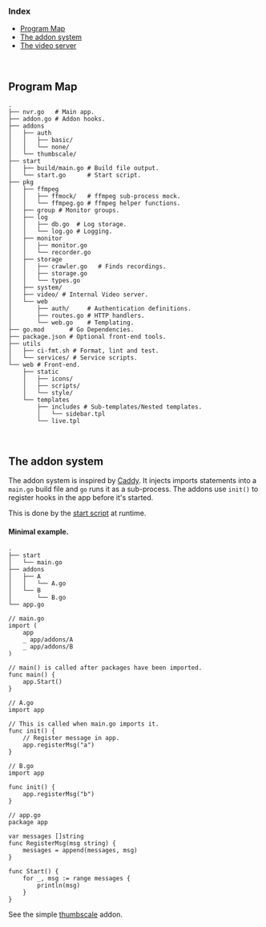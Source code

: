 ### Index

- [Program Map](#program-map)
- [The addon system](#the-addon-system)
- [The video server](../pkg/video/README.md)

<br>

## Program Map

```
.
├── nvr.go   # Main app.
├── addon.go # Addon hooks.
├── addons
│   ├── auth
│   │   ├── basic/
│   │   └── none/
│   └── thumbscale/
├── start
│   ├── build/main.go # Build file output.
│   └── start.go      # Start script.
├── pkg
│   ├── ffmpeg
│   │   ├── ffmock/   # ffmpeg sub-process mock.
│   │   └── ffmpeg.go # ffmpeg helper functions.
│   ├── group # Monitor groups.
│   ├── log
│   │   ├── db.go  # Log storage.
│   │   └── log.go # Logging.
│   ├── monitor
│   │   ├── monitor.go
│   │   └── recorder.go
│   ├── storage
│   │   ├── crawler.go   # Finds recordings.
│   │   ├── storage.go
│   │   └── types.go
│   ├── system/
│   ├── video/ # Internal Video server.
│   └── web
│       ├── auth/     # Authentication definitions.
│       ├── routes.go # HTTP handlers.
│       └── web.go    # Templating.
├── go.mod       # Go Dependencies.
├── package.json # Optional front-end tools.
├── utils
│   ├── ci-fmt.sh # Format, lint and test.
│   └── services/ # Service scripts.
└── web # Front-end.
    ├── static
    │   ├── icons/
    │   ├── scripts/
    │   └── style/
    └── templates
        ├── includes # Sub-templates/Nested templates.
        │   └── sidebar.tpl
        └── live.tpl

```


<br>

## The addon system

The addon system is inspired by [Caddy](https://caddyserver.com/docs/architecture). It injects imports statements into a `main.go` build file and `go` runs it as a sub-process. The addons use `init()` to register hooks in the app before it's started.

This is done by the [start script](./start/start.go) at runtime.


#### Minimal example.

```
.
├── start
│   └── main.go
├── addons
│   ├── A
│   │   └── A.go
│   └── B
│       └── B.go
└── app.go
```

```
// main.go
import (
	app
	_ app/addons/A
	_ app/addons/B
)

// main() is called after packages have been imported.
func main() {
	app.Start()
}

```

```
// A.go
import app

// This is called when main.go imports it.
func init() {
	// Register message in app.
	app.registerMsg("a")
}
```

```
// B.go
import app

func init() {
	app.registerMsg("b")
}
```

```
// app.go
package app

var messages []string
func RegisterMsg(msg string) {
	messages = append(messages, msg)
}

func Start() {
	for _, msg := range messages {
		println(msg)
	}
}
```


See the simple [thumbscale](./addons/thumbscale/thumb.go) addon.